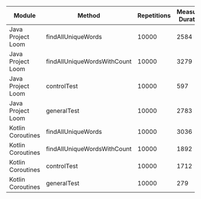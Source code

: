 | Module | Method | Repetitions | Measured Duration | Machine |
|---|---|---|---|---|
| Java Project Loom | findAllUniqueWords | 10000 | 2584 | Prototype |
| Java Project Loom | findAllUniqueWordsWithCount | 10000 | 3279 | Prototype |
| Java Project Loom | controlTest | 10000 | 597 | Prototype |
| Java Project Loom | generalTest | 10000 | 2783 | Prototype |
| Kotlin Coroutines | findAllUniqueWords | 10000 | 3036 | Prototype |
| Kotlin Coroutines | findAllUniqueWordsWithCount | 10000 | 1892 | Prototype |
| Kotlin Coroutines | controlTest | 10000 | 1712 | Prototype |
| Kotlin Coroutines | generalTest | 10000 | 279 | Prototype |

